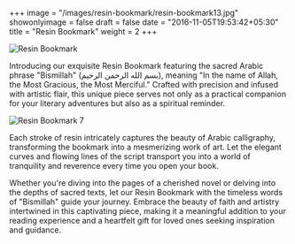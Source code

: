 +++
image = "/images/resin-bookmark/resin-bookmark13.jpg"
showonlyimage = false
draft = false
date = "2016-11-05T19:53:42+05:30"
title = "Resin Bookmark"
weight = 2
+++

 ![Resin Bookmark](/images/resin-bookmark/resin-bookmark12.jpg)




Introducing our exquisite Resin Bookmark featuring the sacred Arabic phrase "Bismillah" (بسم الله الرحمن الرحيم), meaning "In the name of Allah, the Most Gracious, the Most Merciful." Crafted with precision and infused with artistic flair, this unique piece serves not only as a practical companion for your literary adventures but also as a spiritual reminder.

 ![Resin Bookmark 7](/images/resin-bookmark/resin-bookmark7.jpg)

Each stroke of resin intricately captures the beauty of Arabic calligraphy, transforming the bookmark into a mesmerizing work of art. Let the elegant curves and flowing lines of the script transport you into a world of tranquility and reverence every time you open your book.

Whether you're diving into the pages of a cherished novel or delving into the depths of sacred texts, let our Resin Bookmark with the timeless words of "Bismillah" guide your journey. Embrace the beauty of faith and artistry intertwined in this captivating piece, making it a meaningful addition to your reading experience and a heartfelt gift for loved ones seeking inspiration and guidance.
